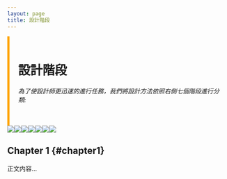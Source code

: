 ```yaml
---
layout: page
title: 設計階段
---
```


<style>
    .sidebar {
        border-left: 5px solid orange;
        padding-left: 20px;
        padding-right: 10px;
    }

    .sidebar a {
        display: block;
        margin-top: 10px;
    }

    .containera {
        display: flex;
        flex-wrap: wrap;
        justify-content: space-between;
        
    }

    .image-container {
        display: flex;
        flex-wrap: wrap;
        justify-content: flex-start;
        align-items: flex-start;
        width: 100%;
    }

    .responsive-image {
        max-width: 100%;
        height: auto;
    }

    @media (max-width: 600px) {
        .containera {
            flex-direction: column;
        }

        .sidebar {
            width: 100%;
            max-width: none;
            padding: 20px;
            border-left: none;
            border-top: 5px solid orange;
        }

        .sidebar a {
            margin-top: 0;
        }
    }
</style>

<div class="containera">
    <div class="sidebar">
        <br>
        <h1>設計階段</h1>
        <h6>為了使設計師更迅速的進行任務，我們將設計方法依照右側七個階段進行分類:</h6>
        <br>
    </div>
    <div class="image-container">
        <img src="https://github.com/justinlin099/Design-Method-Website/assets/61717681/bf794094-e872-483e-9581-9974a14f8141" class="responsive-image">
        <img src="https://github.com/justinlin099/Design-Method-Website/assets/61717681/118f10e9-852a-4b77-b65b-e63b28f34783" class="responsive-image">
        <img src="https://github.com/justinlin099/Design-Method-Website/assets/61717681/0ba4ced6-512a-476a-a0a9-d92b3bf8d399" class="responsive-image">
        <img src="https://github.com/justinlin099/Design-Method-Website/assets/61717681/d90acefe-8f00-4823-bfcc-70b689625c2b" class="responsive-image">
        <img src="https://github.com/justinlin099/Design-Method-Website/assets/61717681/06084e86-a8a0-41e6-8eb8-9314c4c10684" class="responsive-image">
        <img src="https://github.com/justinlin099/Design-Method-Website/assets/61717681/5a85edd1-3987-448b-92f0-cb9ba8e6b2f4" class="responsive-image">
        <img src="https://github.com/justinlin099/Design-Method-Website/assets/61717681/1e13ef1e-9d4d-4880-a332-1a41fc163b3d" class="responsive-image">
    </div>
</div>




## Chapter 1 {#chapter1}
正文内容...
